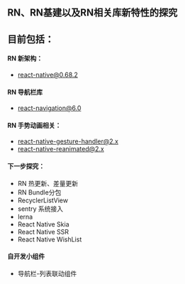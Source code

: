 ## RN、RN基建以及RN相关库新特性的探究

## 目前包括：
#### RN 新架构：
- react-native@0.68.2
#### RN 导航栏库
- react-navigation@6.0
#### RN 手势动画相关：
- react-native-gesture-handler@2.x
- react-native-reanimated@2.x

#### 下一步探究：
- RN 热更新、差量更新
- RN Bundle分包
- RecyclerListView
- sentry 系统接入
- lerna
- React Native Skia
- React Native SSR
- React Native WishList

#### 自开发小组件
- 导航栏-列表联动组件
